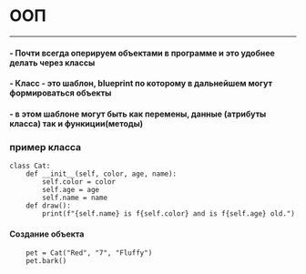 # ООП

------------


#### - Почти всегда оперируем объектами в программе и это удобнее делать через классы
#### - Класс - это шаблон, blueprint по которому в дальнейшем могут формироваться объекты 
#### - в этом шаблоне могут быть как перемены, данные (атрибуты класса) так и функиции(методы) 

### пример класса 
    class Cat:
		def __init__(self, color, age, name):
			self.color = color
			self.age = age
			self.name = name
		def draw():
			print(f"{self.name} is f{self.color} and is f{self.age} old.")

#### Создание объекта
		pet = Cat("Red", "7", "Fluffy")
		pet.bark()  
